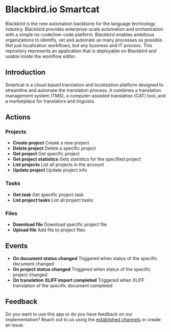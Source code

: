 # Blackbird.io Smartcat

Blackbird is the new automation backbone for the language technology industry. Blackbird provides enterprise-scale automation and orchestration with a simple no-code/low-code platform. Blackbird enables ambitious organizations to identify, vet and automate as many processes as possible. Not just localization workflows, but any business and IT process. This repository represents an application that is deployable on Blackbird and usable inside the workflow editor.

## Introduction

<!-- begin docs -->

Smartcat is a cloud-based translation and localization platform designed to streamline and automate the translation process. It combines a translation management system (TMS), a computer-assisted translation (CAT) tool, and a marketplace for translators and linguists.

## Actions

### Projects

- **Create project**  Create a new project
- **Delete project**  Delete a specific project
- **Get project** Get specific project
- **Get project statistics**  Gets statistics for the specified project
- **List projects** List all projects in the account
- **Update project**  Update project info

### Tasks

- **Get task**  Get specific project task
- **List project tasks**  List all project tasks

### Files

- **Download file** Download specific project file
- **Upload file** Add file to project files

## Events

- **On document status changed** Triggered when status of the specific document changed
- **On project status changed** Triggered when status of the specific project changed
- **On translation XLIFF import completed** Triggered when XLIFF translation of the specific document completed

## Feedback

Do you want to use this app or do you have feedback on our implementation? Reach out to us using the [established channels](https://www.blackbird.io/) or create an issue.

<!-- end docs -->
